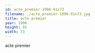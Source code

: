 ```yaml
---
id: acte_premier-1996-91x73
filename: ./acte_premier-1996-91x73.jpg
title: acte premier
year: 1996
height: 91
width: 73
---
```


acte premier
